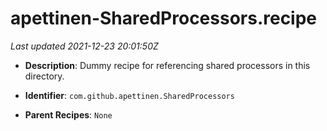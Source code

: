 # apettinen-SharedProcessors.recipe

_Last updated 2021-12-23 20:01:50Z_

- **Description**: Dummy recipe for referencing shared processors in this directory.

- **Identifier**: `com.github.apettinen.SharedProcessors`

- **Parent Recipes**: `None`
